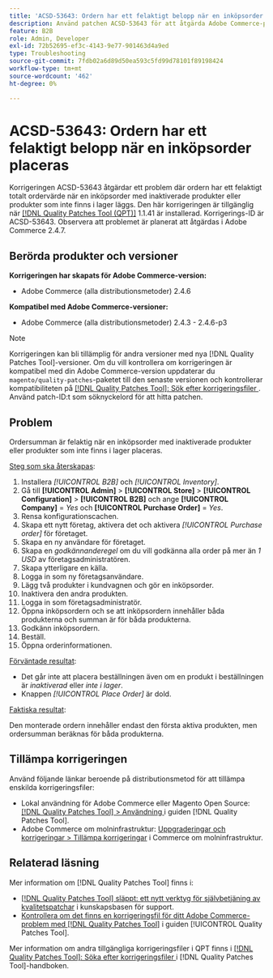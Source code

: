 ```yaml
---
title: 'ACSD-53643: Ordern har ett felaktigt belopp när en inköpsorder placeras'
description: Använd patchen ACSD-53643 för att åtgärda Adobe Commerce-problemet där ordern har ett felaktigt totalt ordervärde när en inköpsorder med inaktiverade eller färdiga produkter läggs.
feature: B2B
role: Admin, Developer
exl-id: 72b52695-ef3c-4143-9e77-901463d4a9ed
type: Troubleshooting
source-git-commit: 7fdb02a6d89d50ea593c5fd99d78101f89198424
workflow-type: tm+mt
source-wordcount: '462'
ht-degree: 0%

---
```


# ACSD-53643: Ordern har ett felaktigt belopp när en inköpsorder placeras

Korrigeringen ACSD-53643 åtgärdar ett problem där ordern har ett felaktigt totalt ordervärde när en inköpsorder med inaktiverade produkter eller produkter som inte finns i lager läggs. Den här korrigeringen är tillgänglig när [[!DNL Quality Patches Tool (QPT)]](https://experienceleague.adobe.com/en/docs/commerce-operations/tools/quality-patches-tool/quality-patches-tool-to-self-serve-quality-patches) 1.1.41 är installerad. Korrigerings-ID är ACSD-53643. Observera att problemet är planerat att åtgärdas i Adobe Commerce 2.4.7.

## Berörda produkter och versioner

**Korrigeringen har skapats för Adobe Commerce-version:**

* Adobe Commerce (alla distributionsmetoder) 2.4.6

**Kompatibel med Adobe Commerce-versioner:**

* Adobe Commerce (alla distributionsmetoder) 2.4.3 - 2.4.6-p3

>[!NOTE]
>
>Korrigeringen kan bli tillämplig för andra versioner med nya [!DNL Quality Patches Tool]-versioner. Om du vill kontrollera om korrigeringen är kompatibel med din Adobe Commerce-version uppdaterar du `magento/quality-patches`-paketet till den senaste versionen och kontrollerar kompatibiliteten på [[!DNL Quality Patches Tool]: Sök efter korrigeringsfiler ](https://experienceleague.adobe.com/tools/commerce-quality-patches/index.html). Använd patch-ID:t som söknyckelord för att hitta patchen.

## Problem

Ordersumman är felaktig när en inköpsorder med inaktiverade produkter eller produkter som inte finns i lager placeras.

<u>Steg som ska återskapas</u>:

1. Installera *[!UICONTROL B2B]* och *[!UICONTROL Inventory]*.
1. Gå till **[!UICONTROL Admin]** > **[!UICONTROL Store]** > **[!UICONTROL Configuration]** > **[!UICONTROL B2B]** och ange **[!UICONTROL Company]** = *Yes* och **[!UICONTROL Purchase Order]** = *Yes*.
1. Rensa konfigurationscachen.
1. Skapa ett nytt företag, aktivera det och aktivera *[!UICONTROL Purchase order]* för företaget.
1. Skapa en ny användare för företaget.
1. Skapa en *godkännanderegel* om du vill godkänna alla order på mer än *1 USD* av företagsadministratören.
1. Skapa ytterligare en källa.
1. Logga in som ny företagsanvändare.
1. Lägg två produkter i kundvagnen och gör en inköpsorder.
1. Inaktivera den andra produkten.
1. Logga in som företagsadministratör.
1. Öppna inköpsordern och se att inköpsordern innehåller båda produkterna och summan är för båda produkterna.
1. Godkänn inköpsordern.
1. Beställ.
1. Öppna orderinformationen.

<u>Förväntade resultat</u>:

* Det går inte att placera beställningen även om en produkt i beställningen är *inaktiverad* eller *inte i lager*.
* Knappen *[!UICONTROL Place Order]* är dold.

<u>Faktiska resultat</u>:

Den monterade ordern innehåller endast den första aktiva produkten, men ordersumman beräknas för båda produkterna.

## Tillämpa korrigeringen

Använd följande länkar beroende på distributionsmetod för att tillämpa enskilda korrigeringsfiler:

* Lokal användning för Adobe Commerce eller Magento Open Source: [[!DNL Quality Patches Tool] > Användning ](/help/tools/quality-patches-tool/usage.md) i guiden [!DNL Quality Patches Tool].
* Adobe Commerce om molninfrastruktur: [Uppgraderingar och korrigeringar > Tillämpa korrigeringar](https://experienceleague.adobe.com/docs/commerce-cloud-service/user-guide/develop/upgrade/apply-patches.html) i Commerce om molninfrastruktur.

## Relaterad läsning

Mer information om [!DNL Quality Patches Tool] finns i:

* [[!DNL Quality Patches Tool] släppt: ett nytt verktyg för självbetjäning av kvalitetspatchar](https://experienceleague.adobe.com/en/docs/commerce-operations/tools/quality-patches-tool/quality-patches-tool-to-self-serve-quality-patches) i kunskapsbasen för support.
* [Kontrollera om det finns en korrigeringsfil för ditt Adobe Commerce-problem med  [!DNL Quality Patches Tool]](/help/tools/quality-patches-tool/patches-available-in-qpt/check-patch-for-magento-issue-with-magento-quality-patches.md) i guiden [!UICONTROL Quality Patches Tool].


Mer information om andra tillgängliga korrigeringsfiler i QPT finns i [[!DNL Quality Patches Tool]: Söka efter korrigeringsfiler ](https://experienceleague.adobe.com/tools/commerce-quality-patches/index.html) i [!DNL Quality Patches Tool]-handboken.
